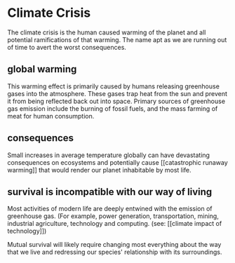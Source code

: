 # Climate Crisis
The climate crisis is the human caused warming of the planet and all potential ramifications of that warming. The name apt as we are running out of time to avert the worst consequences. 

## global warming
This warming effect is primarily caused by humans releasing greenhouse gases into the atmosphere. These gases trap heat from the sun and prevent it from being reflected back out into space. Primary sources of greenhouse gas emission include the burning of fossil fuels, and the mass farming of meat for human consumption. 

## consequences
Small increases in average temperature globally can have devastating consequences on ecosystems and potentially cause [[catastrophic runaway warming]] that would render our planet inhabitable by most life.

## survival is incompatible with our way of living
Most activities of modern life are deeply entwined with the emission of greenhouse gas. (For example, power generation,  transportation, mining, industrial agriculture, technology and computing. (see: [[climate impact of technology]]) 

Mutual survival will likely require changing most everything about the way that we live and redressing our species' relationship with its surroundings.